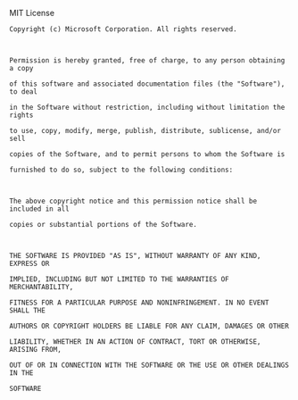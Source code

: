 MIT License



    Copyright (c) Microsoft Corporation. All rights reserved.



    Permission is hereby granted, free of charge, to any person obtaining a copy

    of this software and associated documentation files (the "Software"), to deal

    in the Software without restriction, including without limitation the rights

    to use, copy, modify, merge, publish, distribute, sublicense, and/or sell

    copies of the Software, and to permit persons to whom the Software is

    furnished to do so, subject to the following conditions:



    The above copyright notice and this permission notice shall be included in all

    copies or substantial portions of the Software.



    THE SOFTWARE IS PROVIDED "AS IS", WITHOUT WARRANTY OF ANY KIND, EXPRESS OR

    IMPLIED, INCLUDING BUT NOT LIMITED TO THE WARRANTIES OF MERCHANTABILITY,

    FITNESS FOR A PARTICULAR PURPOSE AND NONINFRINGEMENT. IN NO EVENT SHALL THE

    AUTHORS OR COPYRIGHT HOLDERS BE LIABLE FOR ANY CLAIM, DAMAGES OR OTHER

    LIABILITY, WHETHER IN AN ACTION OF CONTRACT, TORT OR OTHERWISE, ARISING FROM,

    OUT OF OR IN CONNECTION WITH THE SOFTWARE OR THE USE OR OTHER DEALINGS IN THE

    SOFTWARE

